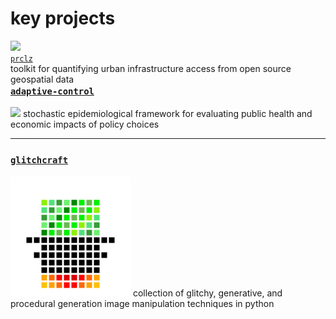 # key projects

<span style="float:left">
<img src="https://github.com/mansueto-institute/prclz/blob/master/docs/logo.svg" width="192"> 
<div>
  <a href="https://github.com/mansueto-institute/prclz"><h><code>prclz</code></h3></a>
  <div>
  toolkit for quantifying urban infrastructure access from open source geospatial data
  </div>
</div>
</span>

---

### [`adaptive-control`](https://github.com/mansueto-institute/adaptive-control)
<img src="https://github.com/mansueto-institute/adaptive-control/blob/master/docs/logo.svg" width="192"> 
stochastic epidemiological framework for evaluating public health and economic impacts of policy choices 

---

### [`glitchcraft`](https://github.com/satejsoman/glitchcraft)
<img src="https://github.com/satejsoman/glitchcraft/blob/master/logo/logo.png" width="192">
collection of glitchy, generative, and procedural generation image manipulation techniques in python
